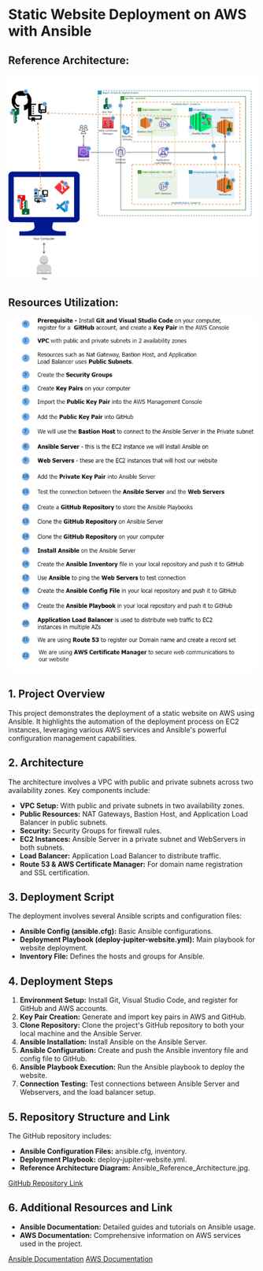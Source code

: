 # Static Website Deployment on AWS with Ansible 

## Reference Architecture:
![Alt text](Ansible_Reference_Architecture.jpg)

## Resources Utilization:
![Alt text](resources_utilization.jpg)

## 1. Project Overview
This project demonstrates the deployment of a static website on AWS using Ansible. It highlights the automation of the deployment process on EC2 instances, leveraging various AWS services and Ansible's powerful configuration management capabilities.

## 2. Architecture
The architecture involves a VPC with public and private subnets across two availability zones. Key components include:
- **VPC Setup:** With public and private subnets in two availability zones.
- **Public Resources:** NAT Gateways, Bastion Host, and Application Load Balancer in public subnets.
- **Security:** Security Groups for firewall rules.
- **EC2 Instances:** Ansible Server in a private subnet and WebServers in both subnets.
- **Load Balancer:** Application Load Balancer to distribute traffic.
- **Route 53 & AWS Certificate Manager:** For domain name registration and SSL certification.

## 3. Deployment Script
The deployment involves several Ansible scripts and configuration files:
- **Ansible Config (ansible.cfg):** Basic Ansible configurations.
- **Deployment Playbook (deploy-jupiter-website.yml):** Main playbook for website deployment.
- **Inventory File:** Defines the hosts and groups for Ansible.

## 4. Deployment Steps
1. **Environment Setup:** Install Git, Visual Studio Code, and register for GitHub and AWS accounts.
2. **Key Pair Creation:** Generate and import key pairs in AWS and GitHub.
3. **Clone Repository:** Clone the project's GitHub repository to both your local machine and the Ansible Server.
4. **Ansible Installation:** Install Ansible on the Ansible Server.
5. **Ansible Configuration:** Create and push the Ansible inventory file and config file to GitHub.
6. **Ansible Playbook Execution:** Run the Ansible playbook to deploy the website.
7. **Connection Testing:** Test connections between Ansible Server and Webservers, and the load balancer setup.

## 5. Repository Structure and Link
The GitHub repository includes:
- **Ansible Configuration Files:** ansible.cfg, inventory.
- **Deployment Playbook:** deploy-jupiter-website.yml.
- **Reference Architecture Diagram:** Ansible_Reference_Architecture.jpg.

[GitHub Repository Link](#)

## 6. Additional Resources and Link
- **Ansible Documentation:** Detailed guides and tutorials on Ansible usage.
- **AWS Documentation:** Comprehensive information on AWS services used in the project.

[Ansible Documentation](https://docs.ansible.com/)
[AWS Documentation](https://aws.amazon.com/documentation/)


